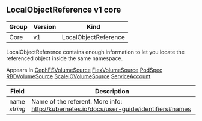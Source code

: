 ## LocalObjectReference v1 core

Group        | Version     | Kind
------------ | ---------- | -----------
Core | v1 | LocalObjectReference



LocalObjectReference contains enough information to let you locate the referenced object inside the same namespace.

<aside class="notice">
Appears In  <a href="#cephfsvolumesource-v1">CephFSVolumeSource</a>  <a href="#flexvolumesource-v1">FlexVolumeSource</a>  <a href="#podspec-v1">PodSpec</a>  <a href="#rbdvolumesource-v1">RBDVolumeSource</a>  <a href="#scaleiovolumesource-v1">ScaleIOVolumeSource</a>  <a href="#serviceaccount-v1">ServiceAccount</a> </aside>

Field        | Description
------------ | -----------
name <br /> *string*  | Name of the referent. More info: http://kubernetes.io/docs/user-guide/identifiers#names

